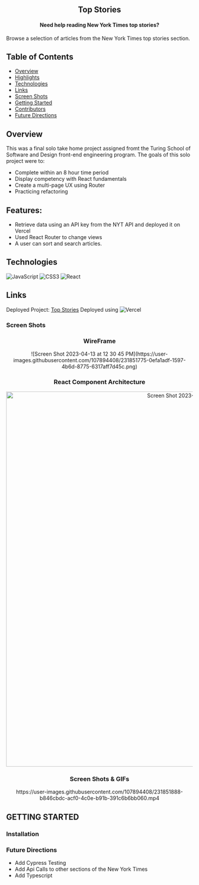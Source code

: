 
  <h2 align="center">Top Stories</h2>

  <h4 align="center">
   Need help reading New York Times top stories?
 
  </h4>

Browse a selection of articles from the New York Times top stories section. 

## Table of Contents
- [Overview](#Overview)
- [Highlights](#Highlights)
- [Technologies](#Technologies)
- [Links](#Links)
- [Screen Shots](#Screen-Shots)
- [Getting Started](#GETTING-STARTED)
- [Contributors](#Contributors)
- [Future Directions](#Future-Directions)


## Overview

This was a final solo take home project assigned fromt the Turing School of Software and Design front-end engineering program. The goals of this solo project were to:

* Complete within an 8 hour time period
* Display competency with React fundamentals
* Create a multi-page UX using Router
* Practicing refactoring 

## Features:
* Retrieve data using an API key from the NYT API and deployed it on Vercel
* Used React Router to change views 
* A user can sort and search articles. 



## Technologies

 ![JavaScript](https://img.shields.io/badge/javascript-%23323330.svg?style=for-the-badge&logo=javascript&logoColor=%23F7DF1E)
 ![CSS3](https://img.shields.io/badge/css3-%231572B6.svg?style=for-the-badge&logo=css3&logoColor=white)
 ![React](https://img.shields.io/badge/React-20232A?style=for-the-badge&logo=react&logoColor=61DAFB)


## Links
 Deployed Project: [Top Stories](https://top-stories-five.vercel.app/)
Deployed using ![Vercel](https://img.shields.io/badge/vercel-%23000000.svg?style=for-the-badge&logo=vercel&logoColor=white)

### Screen Shots
<div align="center">
  <h3>WireFrame</h3>
   ![Screen Shot 2023-04-13 at 12 30 45 PM](https://user-images.githubusercontent.com/107894408/231851775-0efa1adf-1597-4b6d-8775-6317aff7d45c.png)
  <h3>React Component Architecture</h3>
  <img width="1009" alt="Screen Shot 2023-04-13 at 12 30 17 PM" src="https://user-images.githubusercontent.com/107894408/231851832-14007dfd-33f1-429e-b25c-ab71f4c2c637.png">
  <h3>Screen Shots & GIFs</h3>
https://user-images.githubusercontent.com/107894408/231851888-b846cbdc-acf0-4c0e-b91b-391c6b6bb060.mp4
 </div>


 
## GETTING STARTED

### Installation





### Future Directions
* Add Cypress Testing
* Add Api Calls to other sections of the New York Times
* Add Typescript
